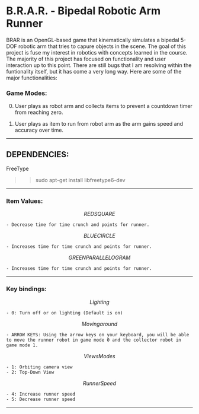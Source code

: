 # B.R.A.R. - Bipedal Robotic Arm Runner

BRAR is an OpenGL-based game that kinematically simulates a bipedal 5-DOF robotic arm that tries to capure objects in the scene. The goal of this project is fuse my interest in robotics with concepts learned in the course. The majority of this project has focused on functionality and user interaction up to this point. There are still bugs that I am resolving within the funtionality itself, but it has come a very long way. Here are some of the major functionalities:

### Game Modes:

0) User plays as robot arm and collects items to prevent a countdown timer from reaching zero.

1) User plays as item to run from robot arm as the arm gains speed and accuracy over time.


---

## DEPENDENCIES:

FreeType

>> sudo apt-get install libfreetype6-dev

--- 

### Item Values:

$$ RED SQUARE $$

    - Decrease time for time crunch and points for runner.

$$ BLUE CIRCLE $$

    - Increases time for time crunch and points for runner.

$$ GREEN PARALLELOGRAM $$

    - Increases time for time crunch and points for runner.

--- 

### Key bindings:

$$ Lighting $$

    - 0: Turn off or on lighting (Default is on)

$$ Moving around $$

    - ARROW KEYS: Using the arrow keys on your keyboard, you will be able to move the runner robot in game mode 0 and the collector robot in game mode 1.

$$ Views Modes $$

    - 1: Orbiting camera view
    - 2: Top-Down View

$$ Runner Speed $$

    - 4: Increase runner speed 
    - 5: Decrease runner speed

--- 
